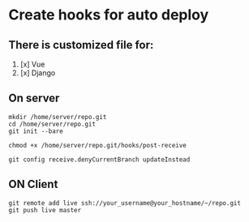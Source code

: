 # Create hooks for auto deploy

## There is customized file for:
 1. [x] Vue
 2. [x] Django

## On server
 
    mkdir /home/server/repo.git
    cd /home/server/repo.git
    git init --bare

    chmod +x /home/server/repo.git/hooks/post-receive
    
    git config receive.denyCurrentBranch updateInstead

## ON Client
 

    git remote add live ssh://your_username@your_hostname/~/repo.git
	git push live master
